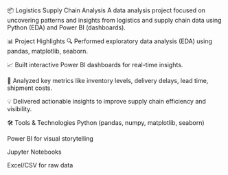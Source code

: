 📦 Logistics Supply Chain Analysis
A data analysis project focused on uncovering patterns and insights from logistics and supply chain data using Python (EDA) and Power BI (dashboards).

📊 Project Highlights
🔍 Performed exploratory data analysis (EDA) using pandas, matplotlib, seaborn.

📈 Built interactive Power BI dashboards for real-time insights.

🚚 Analyzed key metrics like inventory levels, delivery delays, lead time, shipment costs.

💡 Delivered actionable insights to improve supply chain efficiency and visibility.

🛠️ Tools & Technologies
Python (pandas, numpy, matplotlib, seaborn)

Power BI for visual storytelling

Jupyter Notebooks

Excel/CSV for raw data
